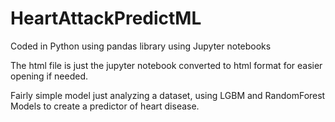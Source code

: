 # HeartAttackPredictML
Coded in Python using pandas library using Jupyter notebooks

The html file is just the jupyter notebook converted to html format for easier opening if needed.

Fairly simple model just analyzing a dataset, using LGBM and RandomForest Models to create a predictor of heart disease.
